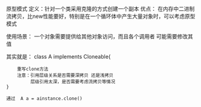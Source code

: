 原型模式
   定义：针对一个类采用克隆的方式创建一个副本
优点：
   在内存中二进制流拷贝，比new性能要好，特别是在一个循环体中产生大量对象时，可以考虑原型模式

使用场景：
    一个对象需要提供给其他对象访问，而且各个调用者 可能需要修改其值      
    
其实就是：
    class A implements Cloneable{
        
        重写clone方法
        注意：引用层级关系是否需要深拷贝 还是浅拷贝
             层级引用太深，是否需要考虑流拷贝等情况
    }      
    
    通过  A a = ainstance.clone() 